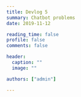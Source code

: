 ```yaml
---
title: Devlog 5
summary: Chatbot problems
date: 2019-11-12

reading_time: false
profile: false
comments: false

header:
  caption: ""
  image: ""

authors: ["admin"]

---
```


